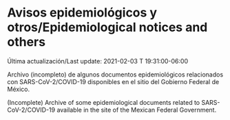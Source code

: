 # Avisos epidemiológicos y otros/Epidemiological notices and others

Última actualización/Last update: 2021-02-03 T 19:31:00-06:00

Archivo (incompleto) de algunos documentos epidemiológicos relacionados con SARS-CoV-2/COVID-19 disponibles en el sitio del Gobierno Federal de México.

(Incomplete) Archive of some epidemiological documents related to SARS-CoV-2/COVID-19 available in the site of the Mexican Federal Government.
